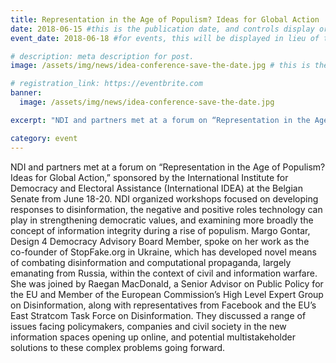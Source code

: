 ```yaml
---
title: Representation in the Age of Populism? Ideas for Global Action
date: 2018-06-15 #this is the publication date, and controls display order.
event_date: 2018-06-18 #for events, this will be displayed in lieu of the post date.

# description: meta description for post.
image: /assets/img/news/idea-conference-save-the-date.jpg # this is the "thumbnail" image used for teaser and social media contexts throughout the site.

# registration_link: https://eventbrite.com
banner:
  image: /assets/img/news/idea-conference-save-the-date.jpg

excerpt: "NDI and partners met at a forum on “Representation in the Age of Populism? Ideas for Global Action,” sponsored by the International Institute for Democracy and Electoral Assistance (International IDEA) at the Belgian Senate from June 18-20."

category: event
---
```

NDI and partners met at a forum on “Representation in the Age of Populism? Ideas for Global Action,” sponsored by the International Institute for Democracy and Electoral Assistance (International IDEA) at the Belgian Senate from June 18-20. NDI organized workshops focused on developing responses to disinformation, the negative and positive roles technology can play in strengthening democratic values, and examining more broadly the concept of information integrity during a rise of populism. Margo Gontar, Design 4 Democracy Advisory Board Member, spoke on her work as the co-founder of StopFake.org in Ukraine, which has developed novel means of combating disinformation and computational propaganda, largely emanating from Russia, within the context of civil and information warfare. She was joined by Raegan MacDonald, a Senior Advisor on Public Policy for the EU and Member of the European Commission’s High Level Expert Group on Disinformation, along with representatives from Facebook and the EU’s East Stratcom Task Force on Disinformation. They discussed a range of issues facing policymakers, companies and civil society in the new information spaces opening up online, and potential multistakeholder solutions to these complex problems going forward.
